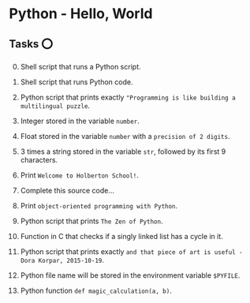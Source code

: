 # Python - Hello, World

## Tasks :o:

0. Shell script that runs a Python script.

1. Shell script that runs Python code.

2. Python script that prints exactly `"Programming is like building a multilingual puzzle`.

3. Integer stored in the variable `number`.

4. Float stored in the variable `number` with a `precision of 2 digits`.

5. 3 times a string stored in the variable `str`, followed by its first 9 characters.

6. Print `Welcome to Holberton School!`.

7. Complete this source code...

8. Print `object-oriented programming with Python`.

9. Python script that prints `The Zen of Python`.

10. Function in C that checks if a singly linked list has a cycle in it.

11. Python script that prints exactly `and that piece of art is useful - Dora Korpar, 2015-10-19`.

12. Python file name will be stored in the environment variable `$PYFILE`.

13. Python function `def magic_calculation(a, b)`.
